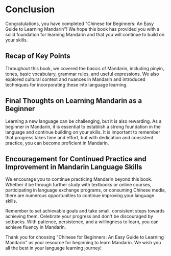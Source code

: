 # Conclusion

Congratulations, you have completed "Chinese for Beginners: An Easy Guide to Learning Mandarin"! We hope this book has provided you with a solid foundation for learning Mandarin and that you will continue to build on your skills.

Recap of Key Points
-------------------

Throughout this book, we covered the basics of Mandarin, including pinyin, tones, basic vocabulary, grammar rules, and useful expressions. We also explored cultural context and nuances in Mandarin and introduced techniques for incorporating these into language learning.

Final Thoughts on Learning Mandarin as a Beginner
-------------------------------------------------

Learning a new language can be challenging, but it is also rewarding. As a beginner in Mandarin, it is essential to establish a strong foundation in the language and continue building on your skills. It is important to remember that progress takes time and effort, but with dedication and consistent practice, you can become proficient in Mandarin.

Encouragement for Continued Practice and Improvement in Mandarin Language Skills
--------------------------------------------------------------------------------

We encourage you to continue practicing Mandarin beyond this book. Whether it be through further study with textbooks or online courses, participating in language exchange programs, or consuming Chinese media, there are numerous opportunities to continue improving your language skills.

Remember to set achievable goals and take small, consistent steps towards achieving them. Celebrate your progress and don't be discouraged by setbacks. With patience, persistence, and a willingness to learn, you can achieve fluency in Mandarin.

Thank you for choosing "Chinese for Beginners: An Easy Guide to Learning Mandarin" as your resource for beginning to learn Mandarin. We wish you all the best in your language learning journey!